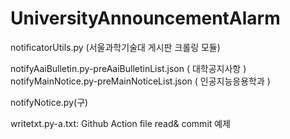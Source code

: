 # UniversityAnnouncementAlarm


notificatorUtils.py (서울과학기술대 게시판 크롤링 모듈)

notifyAaiBulletin.py-preAaiBulletinList.json ( 대학공지사항 )
notifyMainNotice.py-preMainNoticeList.json ( 인공지능응용학과 )

notifyNotice.py(구)

writetxt.py-a.txt: Github Action file read& commit 예제
